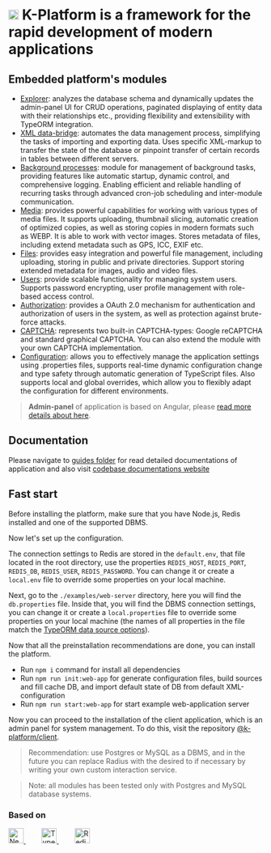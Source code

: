 <h1>
    <img src="https://raw.githubusercontent.com/alexander-kiriliuk/k-platform-core/master/guide/res/kp-logo.png" alt="logo" height="20"/> K-Platform is a framework for the rapid development of modern applications
</h1>

## Embedded platform's modules

- [Explorer](https://github.com/alexander-kiriliuk/k-platform-core/blob/master/guide/explorer.md): analyzes the database schema and dynamically updates the admin-panel UI for CRUD operations, paginated displaying of entity data with their relationships etc., providing flexibility and extensibility with TypeORM integration.
- [XML data-bridge](https://github.com/alexander-kiriliuk/k-platform-core/blob/master/guide/xml-data-bridge.md): automates the data management process, simplifying the tasks of importing and exporting data. Uses specific XML-markup to transfer the state of the database or pinpoint transfer of certain records in tables between different servers.
- [Background processes](https://github.com/alexander-kiriliuk/k-platform-core/blob/master/guide/process.md): module for management of background tasks, providing features like automatic startup, dynamic control, and comprehensive logging. Enabling efficient and reliable handling of recurring tasks through advanced cron-job scheduling and inter-module communication.
- [Media](https://github.com/alexander-kiriliuk/k-platform-core/blob/master/guide/media.md): provides powerful capabilities for working with various types of media files. It supports uploading, thumbnail slicing, automatic creation of optimized copies, as well as storing copies in modern formats such as WEBP. It is able to work with vector images. Stores metadata of files, including extend metadata such as GPS, ICC, EXIF etc.
- [Files](https://github.com/alexander-kiriliuk/k-platform-core/blob/master/guide/files.md): provides easy integration and powerful file management, including uploading, storing in public and private directories. Support storing extended metadata for images, audio and video files.
- [Users](https://github.com/alexander-kiriliuk/k-platform-core/blob/master/guide/users.md): provide scalable functionality for managing system users. Supports password encrypting, user profile management with role-based access control.
- [Authorization](https://github.com/alexander-kiriliuk/k-platform-core/blob/master/guide/auth.md): provides a OAuth 2.0 mechanism for authentication and authorization of users in the system, as well as protection against brute-force attacks.
- [CAPTCHA](https://github.com/alexander-kiriliuk/k-platform-core/blob/master/guide/captcha.md): represents two built-in CAPTCHA-types: Google reCAPTCHA and standard graphical CAPTCHA. You can also extend the module with your own CAPTCHA implementation.
- [Configuration](https://github.com/alexander-kiriliuk/k-platform-core/blob/master/guide/config.md): allows you to effectively manage the application settings using .properties files, supports real-time dynamic configuration change and type safety through automatic generation of TypeScript files. Also supports local and global overrides, which allow you to flexibly adapt the configuration for different environments.

> **Admin-panel** of application is based on Angular,
> please [read more details about here](https://github.com/alexander-kiriliuk/k-platform-client).

## Documentation

Please navigate to [guides folder](https://github.com/alexander-kiriliuk/k-platform-core/blob/master/guide) for read detailed documentations of application and also visit [codebase documentations website](https://alexander-kiriliuk.github.io/k-platform-core)

## Fast start

Before installing the platform, make sure that you have Node.js, Redis installed and one of the supported DBMS.

Now let's set up the configuration.

The connection settings to Redis are stored in the `default.env`, that file located in the root directory, use the properties `REDIS_HOST`, `REDIS_PORT`, `REDIS_DB`, `REDIS_USER`, `REDIS_PASSWORD`. You can change it or create a `local.env` file to override some properties on your local machine.

Next, go to the `./examples/web-server` directory, here you will find the `db.properties` file. Inside that, you will find the DBMS connection settings, you can change it or create a `local.properties` file to override some properties on your local machine (the names of all properties in the file match the [TypeORM data source options](https://typeorm.io/data-source-options)).

Now that all the preinstallation recommendations are done, you can install the platform.
- Run `npm i` command for install all dependencies
- Run `npm run init:web-app` for generate configuration files, build sources and fill cache DB, and import default state of DB from default XML-configuration
- Run  `npm run start:web-app` for start example web-application server

Now you can proceed to the installation of the client application, which is an admin panel for system management. To do this, visit the repository [@k-platform/client](https://github.com/alexander-kiriliuk/k-platform-client).

> Recommendation: use Postgres or MySQL as a DBMS, and in the future you can replace Radius with the desired to if necessary by writing your own custom interaction service.

> Note: all modules has been tested only with Postgres and MySQL database systems.

### Based on

<a target="_blank" href="https://nestjs.com" rel="nofollow">
    <img height="30" title="NestJs" src="https://raw.githubusercontent.com/alexander-kiriliuk/k-platform-core/master/guide/res/nestjs-logo.svg"/>
</a>
&nbsp; &nbsp; &nbsp; &nbsp;
<a target="_blank" href="https://typeorm.io" rel="nofollow">
    <img height="30" title="TypeORM" src="https://raw.githubusercontent.com/alexander-kiriliuk/k-platform-core/master/guide/res/typeorm-logo.png"/>
</a>
&nbsp; &nbsp; &nbsp; &nbsp;
<a target="_blank" href="https://redis.io" rel="nofollow">
    <img height="30" title="Redis" src="https://raw.githubusercontent.com/alexander-kiriliuk/k-platform-core/master/guide/res/redis-logo.svg"/>
</a>
